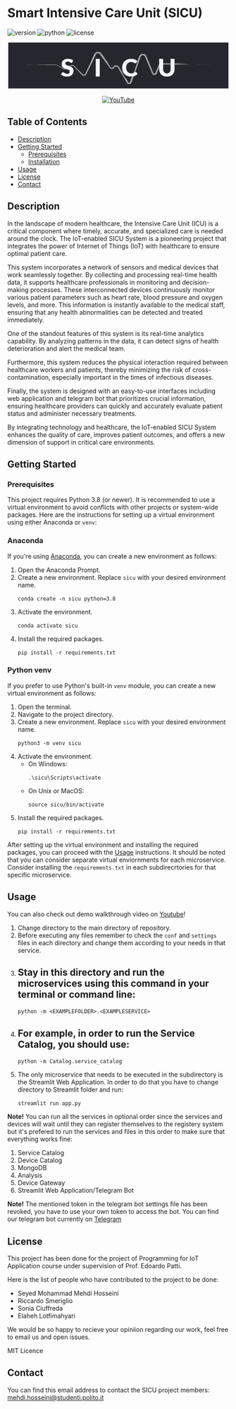 # Smart Intensive Care Unit (SICU)

![version](https://img.shields.io/badge/version-0.1.0-blue)
![python](https://img.shields.io/badge/python-3.9-blue)
![license](https://img.shields.io/badge/license-MIT-green)

<p align="center">
  <img src="https://github.com/Smmehdihosseini/SICU/blob/main/Streamlit/.streamlit/sicu_sidebar.png" alt="Smart Internsive Care Unit">
</p>

<p align="center">
  <a href="https://www.youtube.com/watch?v=cejQx8TECGc&t=9s">
    <img src="https://upload.wikimedia.org/wikipedia/commons/b/b8/YouTube_Logo_2017.svg" alt="YouTube" width="200"/>
  </a>
</p>


## Table of Contents
- [Description](#description)
- [Getting Started](#getting-started)
    - [Prerequisites](#prerequisites)
    - [Installation](#installation)
- [Usage](#usage)
- [License](#license)
- [Contact](#contact)

## Description

In the landscape of modern healthcare, the Intensive Care Unit (ICU) is a critical component where timely, accurate, and specialized care is needed around the clock. The IoT-enabled SICU System is a pioneering project that integrates the power of Internet of Things (IoT) with healthcare to ensure optimal patient care.

This system incorporates a network of sensors and medical devices that work seamlessly together. By collecting and processing real-time health data, it supports healthcare professionals in monitoring and decision-making processes. These interconnected devices continuously monitor various patient parameters such as heart rate, blood pressure and oxygen levels, and more. This information is instantly available to the medical staff, ensuring that any health abnormalities can be detected and treated immediately.

One of the standout features of this system is its real-time analytics capability. By analyzing patterns in the data, it can detect signs of health deterioration and alert the medical team.

Furthermore, this system reduces the physical interaction required between healthcare workers and patients, thereby minimizing the risk of cross-contamination, especially important in the times of infectious diseases.

Finally, the system is designed with an easy-to-use interfaces including web application and telegram bot that prioritizes crucial information, ensuring healthcare providers can quickly and accurately evaluate patient status and administer necessary treatments.

By integrating technology and healthcare, the IoT-enabled SICU System enhances the quality of care, improves patient outcomes, and offers a new dimension of support in critical care environments.

## Getting Started

### Prerequisites

This project requires Python 3.8 (or newer). It is recommended to use a virtual environment to avoid conflicts with other projects or system-wide packages. Here are the instructions for setting up a virtual environment using either Anaconda or `venv`:

### Anaconda

If you're using [Anaconda](https://www.anaconda.com/products/distribution), you can create a new environment as follows:

1. Open the Anaconda Prompt.
2. Create a new environment. Replace `sicu` with your desired environment name.
    ```
    conda create -n sicu python=3.8
    ```
3. Activate the environment.
    ```
    conda activate sicu
    ```
4. Install the required packages.
    ```
    pip install -r requirements.txt
    ```

### Python venv

If you prefer to use Python's built-in `venv` module, you can create a new virtual environment as follows:

1. Open the terminal.
2. Navigate to the project directory.
3. Create a new environment. Replace `sicu` with your desired environment name.
    ```
    python3 -m venv sicu
    ```
4. Activate the environment.
    - On Windows:
        ```
        .\sicu\Scripts\activate
        ```
    - On Unix or MacOS:
        ```
        source sicu/bin/activate
        ```
5. Install the required packages.
    ```
    pip install -r requirements.txt
    ```

After setting up the virtual environment and installing the required packages, you can proceed with the [Usage](#usage) instructions. It should be noted that you can consider separate virtual enviornments for each microservice. Consider installing the `requirements.txt` in each subdirecrtories for that specific microservice.
    
## Usage

You can also check out demo walkthrough video on [Youtube](https://www.youtube.com/watch?v=D4x3aPz1dGk)!

1. Change directory to the main directory of repository.
2. Before executing any files remember to check the `conf` and `settings` files in each directory and change them according to your needs in that service. 
3. Stay in this directory and run the microservices using this command in your terminal or command line:
    -
    ```
    python -m <EXAMPLEFOLDER>.<EXAMPLESERVICE>
    ```
4. For example, in order to run the Service Catalog, you should use:
    -
    ```
    python -m Catalog.service_catalog
    ```
5. The only microservice that needs to be executed in the subdirectory is the Streamlit Web Application. In order to do that you have to change directory to Streamlit folder and run:
    ```
    streamlit run app.py
    ```

**Note!** You can run all the services in optional order since the services and devices will wait until they can register themselves to the registery system but it's prefered to run the services and files in this order to make sure that everything works fine:
1. Service Catalog
2. Device Catalog
3. MongoDB
4. Analysis
5. Device Gateway
6. Streamlit Web Application/Telegram Bot

**Note!** The mentioned token in the telegram bot settings file has been revoked, you have to use your own token to access the bot. You can find our telegram bot currently on [Telegram](https://t.me/sicuappbot)

## License

This project has been done for the project of Programming for IoT Application course under supervision of Prof. Edoardo Patti.

Here is the list of people who have contributed to the project to be done:

- Seyed Mohammad Mehdi Hosseini
- Riccardo Smeriglio
- Sonia Ciuffreda
- Elaheh Lotfimahyari

We would be so happy to recieve your opiniion regarding our work, feel free to email us and open issues.

MIT Licence

## Contact

You can find this email address to contact the SICU project members:
mehdi.hosseini@studenti.polito.it

